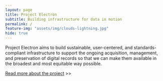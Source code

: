 ```yaml
---
layout: page
title: Project Electron
subtitle: Building infrastructure for data in motion
permalink: /
feature-img: "assets/img/clouds-lightning.jpg"
hide: true
---
```



Project Electron aims to build sustainable, user-centered, and standards-compliant infrastructure
to support the ongoing acquisition, management, and preservation of digital records so that we can make
them available in the broadest and most equitable way possible.  

[Read more about the project](/about/) >>
